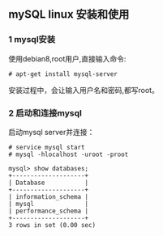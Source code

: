 ## mySQL linux 安装和使用

### 1 mysql安装
使用debian8,root用户,直接输入命令:

```
# apt-get install mysql-server
```
安装过程中，会让输入用户名和密码,都写root。

### 2 启动和连接mysql
启动mysql server并连接：

```
# service mysql start 
# mysql -hlocalhost -uroot -proot

mysql> show databases;
+--------------------+
| Database           |
+--------------------+
| information_schema |
| mysql              |
| performance_schema |
+--------------------+
3 rows in set (0.00 sec)
```

